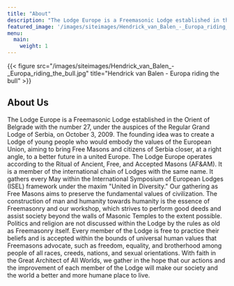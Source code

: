 ```yaml
---
title: "About"
description: "The Lodge Europe is a Freemasonic Lodge established in the Orient of Belgrade with the number 27, under the auspices of the Regular Grand Lodge of Serbia, on October 3, 2009."
featured_image: '/images/siteimages/Hendrick_van_Balen_-_Europa_riding_the_bull.jpg'
menu:
  main:
    weight: 1
---
```

{{< figure src="/images/siteimages/Hendrick_van_Balen_-_Europa_riding_the_bull.jpg" title="Hendrick van Balen - Europa riding the bull" >}}

## About Us

The Lodge Europe is a Freemasonic Lodge established in the Orient of Belgrade with the number 27, under the auspices of the Regular Grand Lodge of Serbia, on October 3, 2009. The founding idea was to create a Lodge of young people who would embody the values of the European Union, aiming to bring Free Masons and citizens of Serbia closer, at a right angle, to a better future in a united Europe. The Lodge Europe operates according to the Ritual of Ancient, Free, and Accepted Masons (AF&AM). It is a member of the international chain of Lodges with the same name. It gathers every May within the International Symposium of European Lodges (ISEL) framework under the maxim "United in Diversity." Our gathering as Free Masons aims to preserve the fundamental values of civilization. The construction of man and humanity towards humanity is the essence of Freemasonry and our workshop, which strives to perform good deeds and assist society beyond the walls of Masonic Temples to the extent possible. Politics and religion are not discussed within the Lodge by the rules as old as Freemasonry itself. Every member of the Lodge is free to practice their beliefs and is accepted within the bounds of universal human values that Freemasons advocate, such as freedom, equality, and brotherhood among people of all races, creeds, nations, and sexual orientations. With faith in the Great Architect of All Worlds, we gather in the hope that our actions and the improvement of each member of the Lodge will make our society and the world a better and more humane place to live.
